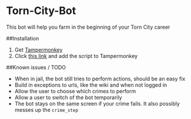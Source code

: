# Torn-City-Bot
This bot will help you farm in the beginning of your Torn City career

##Installation

1. Get [Tampermonkey](http://tampermonkey.net/)
2. Click [this link](https://github.com/Fastjur/Torn-City-Bot/raw/master/src/TornCityBot.user.js) and add the script to Tampermonkey

##Known issues / TODO

* When in jail, the bot still tries to perform actions, should be an easy fix
* Build in exceptions to urls, like the wiki and when not logged in
* Allow the user to choose which crimes to perform
* Allow a user to switch of the bot temporarily
* The bot stays on the same screen if your crime fails. It also possibly messes up the `crime_step`
